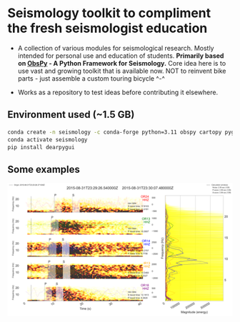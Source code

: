 # Seismology toolkit to compliment the fresh seismologist education

* A collection of various modules for seismological research.
Mostly intended for personal use and education of students.
**Primarily based on [ObsPy](https://github.com/obspy/obspy) - A Python Framework for Seismology.**
Core idea here is to use vast and growing toolkit that is available now.
NOT to reinvent bike parts - just assemble a custom touring bicycle ^-^

* Works as a repository to test ideas before contributing it elsewhere.

## Environment used (~1.5 GB)

```sh
conda create -n seismology -c conda-forge python=3.11 obspy cartopy pygmt icecream pyyaml
conda activate seismology
pip install dearpygui
```

## Some examples

![Visualization result](../results/temp.svg)
